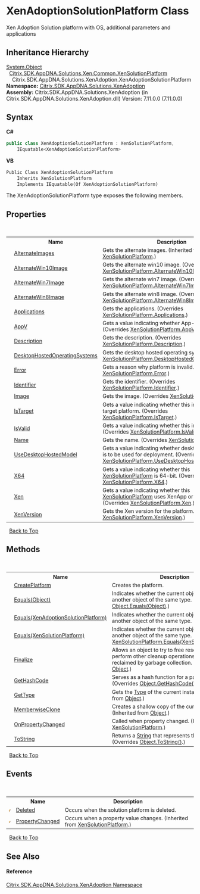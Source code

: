 # XenAdoptionSolutionPlatform Class
 

Xen Adoption Solution platform with OS, additional parameters and applications


## Inheritance Hierarchy
<a href="http://msdn2.microsoft.com/en-us/library/e5kfa45b" target="_blank">System.Object</a><br />&nbsp;&nbsp;<a href="0e04915f-6b1a-0016-6a11-cd519e55dcbe">Citrix.SDK.AppDNA.Solutions.Xen.Common.XenSolutionPlatform</a><br />&nbsp;&nbsp;&nbsp;&nbsp;Citrix.SDK.AppDNA.Solutions.XenAdoption.XenAdoptionSolutionPlatform<br />
**Namespace:**&nbsp;<a href="2a3ca15a-daca-4e24-783c-63ca2cba5f92">Citrix.SDK.AppDNA.Solutions.XenAdoption</a><br />**Assembly:**&nbsp;Citrix.SDK.AppDNA.Solutions.XenAdoption (in Citrix.SDK.AppDNA.Solutions.XenAdoption.dll) Version: 7.11.0.0 (7.11.0.0)

## Syntax

**C#**
```csharp
public class XenAdoptionSolutionPlatform : XenSolutionPlatform, 
	IEquatable<XenAdoptionSolutionPlatform>
```

**VB**
```vbnet
Public Class XenAdoptionSolutionPlatform
	Inherits XenSolutionPlatform
	Implements IEquatable(Of XenAdoptionSolutionPlatform)
```

The XenAdoptionSolutionPlatform type exposes the following members.


## Properties
&nbsp;<table><tr><th></th><th>Name</th><th>Description</th></tr><tr><td>![Public property](media/pubproperty.gif "Public property")</td><td><a href="ee135b27-2580-4bd6-c995-890c482e70c2">AlternateImages</a></td><td>
Gets the alternate images.
 (Inherited from <a href="0e04915f-6b1a-0016-6a11-cd519e55dcbe">XenSolutionPlatform</a>.)</td></tr><tr><td>![Public property](media/pubproperty.gif "Public property")</td><td><a href="6b71cbe6-65e3-7e4c-6843-0742629fa87e">AlternateWin10Image</a></td><td>
Gets the alternate win10 image.
 (Overrides <a href="56095ed1-7829-fc71-a9be-b2e1cfeed58a">XenSolutionPlatform.AlternateWin10Image</a>.)</td></tr><tr><td>![Public property](media/pubproperty.gif "Public property")</td><td><a href="f27be12e-79b9-8fbb-2c89-703bfd69d2f7">AlternateWin7Image</a></td><td>
Gets the alternate win7 image.
 (Overrides <a href="92c0e447-40d6-fce0-c75f-f9bff2d18811">XenSolutionPlatform.AlternateWin7Image</a>.)</td></tr><tr><td>![Public property](media/pubproperty.gif "Public property")</td><td><a href="e7b47da2-04ff-c2d3-6451-071041460742">AlternateWin8Image</a></td><td>
Gets the alternate win8 image.
 (Overrides <a href="f52282d2-feed-a761-d18f-70017fad2b05">XenSolutionPlatform.AlternateWin8Image</a>.)</td></tr><tr><td>![Public property](media/pubproperty.gif "Public property")</td><td><a href="2710614e-22c5-723f-79cc-63250a4703d5">Applications</a></td><td>
Gets the applications.
 (Overrides <a href="2912e683-60b1-3dc2-8453-dc3c8d593c10">XenSolutionPlatform.Applications</a>.)</td></tr><tr><td>![Public property](media/pubproperty.gif "Public property")</td><td><a href="d21ae4f2-acb9-0fbe-d101-ed72a64c0930">AppV</a></td><td>
Gets a value indicating whether App-V is used.
 (Overrides <a href="f4044176-9f6f-068f-44ee-f2288923c4ac">XenSolutionPlatform.AppV</a>.)</td></tr><tr><td>![Public property](media/pubproperty.gif "Public property")</td><td><a href="4ee30743-018f-b95b-417a-5c03516470fc">Description</a></td><td>
Gets the description.
 (Overrides <a href="62f0689f-72ed-e4d5-53fb-572a9760c4ff">XenSolutionPlatform.Description</a>.)</td></tr><tr><td>![Public property](media/pubproperty.gif "Public property")</td><td><a href="f0a8b8ab-7c04-cb43-178c-7e47fa30d3c6">DesktopHostedOperatingSystems</a></td><td>
Gets the desktop hosted operating systems.
 (Overrides <a href="b6905200-4545-5b9d-6d66-5accccfc421a">XenSolutionPlatform.DesktopHostedOperatingSystems</a>.)</td></tr><tr><td>![Public property](media/pubproperty.gif "Public property")</td><td><a href="3345cad5-bfda-fa6d-98ef-71b4edfaa4a8">Error</a></td><td>
Gets a reason why platform is invalid.
 (Overrides <a href="5d1b696c-539d-9484-a2a5-fb391c6bbce7">XenSolutionPlatform.Error</a>.)</td></tr><tr><td>![Public property](media/pubproperty.gif "Public property")</td><td><a href="4354fde7-f234-9a4c-609f-3a41673a5d5a">Identifier</a></td><td>
Gets the identifier.
 (Overrides <a href="a61bcf91-5a3d-7270-7512-3f8f9870781d">XenSolutionPlatform.Identifier</a>.)</td></tr><tr><td>![Public property](media/pubproperty.gif "Public property")</td><td><a href="eba61644-e253-ccac-c9ad-5456c981a8f4">Image</a></td><td>
Gets the image.
 (Overrides <a href="e55d2176-b8d8-7478-b08a-31c7daf7b696">XenSolutionPlatform.Image</a>.)</td></tr><tr><td>![Public property](media/pubproperty.gif "Public property")</td><td><a href="b5f3e368-5e9a-c662-baf7-c01caf8bc44b">IsTarget</a></td><td>
Gets a value indicating whether this instance is the target platform.
 (Overrides <a href="ca38c7d6-b869-54be-7555-72a65b58a602">XenSolutionPlatform.IsTarget</a>.)</td></tr><tr><td>![Public property](media/pubproperty.gif "Public property")</td><td><a href="65b79162-bf85-2848-d6ff-e6048e37b321">IsValid</a></td><td>
Gets a value indicating whether this instance is valid.
 (Overrides <a href="108dc96e-1817-797a-e326-18605bd93cd2">XenSolutionPlatform.IsValid</a>.)</td></tr><tr><td>![Public property](media/pubproperty.gif "Public property")</td><td><a href="db205ede-eade-929c-7d7a-14f44c10e5ff">Name</a></td><td>
Gets the name.
 (Overrides <a href="cce38a45-73a6-4321-7bc5-7a2535240936">XenSolutionPlatform.Name</a>.)</td></tr><tr><td>![Public property](media/pubproperty.gif "Public property")</td><td><a href="b71496f7-452b-e273-ee60-2e0abb46810d">UseDesktopHostedModel</a></td><td>
Gets a value indicating whether desktop hosted model is to be used for deployment.
 (Overrides <a href="a4c816c1-38b4-f960-4f81-d33adf506cbb">XenSolutionPlatform.UseDesktopHostedModel</a>.)</td></tr><tr><td>![Public property](media/pubproperty.gif "Public property")</td><td><a href="241ef401-6045-8215-4516-2e00daa53244">X64</a></td><td>
Gets a value indicating whether this <a href="0e04915f-6b1a-0016-6a11-cd519e55dcbe">XenSolutionPlatform</a> is 64-bit.
 (Overrides <a href="18d5a6e1-4da9-30c7-de8f-6582736b4c83">XenSolutionPlatform.X64</a>.)</td></tr><tr><td>![Public property](media/pubproperty.gif "Public property")</td><td><a href="f30133ff-6bf7-b898-7553-53defd7c33ff">Xen</a></td><td>
Gets a value indicating whether this <a href="0e04915f-6b1a-0016-6a11-cd519e55dcbe">XenSolutionPlatform</a> uses XenApp or XenDesktop.
 (Overrides <a href="8313efbd-aceb-53af-98b8-441d91df58ca">XenSolutionPlatform.Xen</a>.)</td></tr><tr><td>![Public property](media/pubproperty.gif "Public property")</td><td><a href="e458361c-43b7-2ad1-df76-1334badd3991">XenVersion</a></td><td>
Gets the Xen version for the platform.
 (Overrides <a href="5b3c3788-7a1e-2251-ebcd-e1917f4fc612">XenSolutionPlatform.XenVersion</a>.)</td></tr></table>&nbsp;
<a href="#xenadoptionsolutionplatform-class">Back to Top</a>

## Methods
&nbsp;<table><tr><th></th><th>Name</th><th>Description</th></tr><tr><td>![Public method](media/pubmethod.gif "Public method")</td><td><a href="c6a4c078-08fe-3330-9154-d3fb045583b8">CreatePlatform</a></td><td>
Creates the platform.</td></tr><tr><td>![Public method](media/pubmethod.gif "Public method")</td><td><a href="722f350c-06d6-34d0-a4e4-76d4461b6869">Equals(Object)</a></td><td>
Indicates whether the current object is equal to another object of the same type.
 (Overrides <a href="http://msdn2.microsoft.com/en-us/library/bsc2ak47" target="_blank">Object.Equals(Object)</a>.)</td></tr><tr><td>![Public method](media/pubmethod.gif "Public method")</td><td><a href="c844a782-0ac4-5ffe-21cc-7e9a3fd0e689">Equals(XenAdoptionSolutionPlatform)</a></td><td>
Indicates whether the current object is equal to another object of the same type.</td></tr><tr><td>![Public method](media/pubmethod.gif "Public method")</td><td><a href="5a36acdd-3aa0-2a65-623b-82920a03afdd">Equals(XenSolutionPlatform)</a></td><td>
Indicates whether the current object is equal to another object of the same type.
 (Overrides <a href="217aedc3-69d7-b722-f5c9-6e78ab76bae2">XenSolutionPlatform.Equals(XenSolutionPlatform)</a>.)</td></tr><tr><td>![Protected method](media/protmethod.gif "Protected method")</td><td><a href="http://msdn2.microsoft.com/en-us/library/4k87zsw7" target="_blank">Finalize</a></td><td>
Allows an object to try to free resources and perform other cleanup operations before it is reclaimed by garbage collection.
 (Inherited from <a href="http://msdn2.microsoft.com/en-us/library/e5kfa45b" target="_blank">Object</a>.)</td></tr><tr><td>![Public method](media/pubmethod.gif "Public method")</td><td><a href="842aa040-eb6b-2886-bf5a-32ff54d816ca">GetHashCode</a></td><td>
Serves as a hash function for a particular type.
 (Overrides <a href="http://msdn2.microsoft.com/en-us/library/zdee4b3y" target="_blank">Object.GetHashCode()</a>.)</td></tr><tr><td>![Public method](media/pubmethod.gif "Public method")</td><td><a href="http://msdn2.microsoft.com/en-us/library/dfwy45w9" target="_blank">GetType</a></td><td>
Gets the <a href="http://msdn2.microsoft.com/en-us/library/42892f65" target="_blank">Type</a> of the current instance.
 (Inherited from <a href="http://msdn2.microsoft.com/en-us/library/e5kfa45b" target="_blank">Object</a>.)</td></tr><tr><td>![Protected method](media/protmethod.gif "Protected method")</td><td><a href="http://msdn2.microsoft.com/en-us/library/57ctke0a" target="_blank">MemberwiseClone</a></td><td>
Creates a shallow copy of the current <a href="http://msdn2.microsoft.com/en-us/library/e5kfa45b" target="_blank">Object</a>.
 (Inherited from <a href="http://msdn2.microsoft.com/en-us/library/e5kfa45b" target="_blank">Object</a>.)</td></tr><tr><td>![Protected method](media/protmethod.gif "Protected method")</td><td><a href="f2db3525-3f59-0e87-e573-8881fa2b0c60">OnPropertyChanged</a></td><td>
Called when property changed.
 (Inherited from <a href="0e04915f-6b1a-0016-6a11-cd519e55dcbe">XenSolutionPlatform</a>.)</td></tr><tr><td>![Public method](media/pubmethod.gif "Public method")</td><td><a href="f45d5aee-2093-2055-0383-aae0674ee027">ToString</a></td><td>
Returns a <a href="http://msdn2.microsoft.com/en-us/library/s1wwdcbf" target="_blank">String</a> that represents this instance.
 (Overrides <a href="http://msdn2.microsoft.com/en-us/library/7bxwbwt2" target="_blank">Object.ToString()</a>.)</td></tr></table>&nbsp;
<a href="#xenadoptionsolutionplatform-class">Back to Top</a>

## Events
&nbsp;<table><tr><th></th><th>Name</th><th>Description</th></tr><tr><td>![Public event](media/pubevent.gif "Public event")</td><td><a href="053c469c-227d-f283-e716-3da8e7c46e08">Deleted</a></td><td>
Occurs when the solution platform is deleted.</td></tr><tr><td>![Public event](media/pubevent.gif "Public event")</td><td><a href="0c663d0d-3cdb-f99d-7e86-c52c24e103a9">PropertyChanged</a></td><td>
Occurs when a property value changes.
 (Inherited from <a href="0e04915f-6b1a-0016-6a11-cd519e55dcbe">XenSolutionPlatform</a>.)</td></tr></table>&nbsp;
<a href="#xenadoptionsolutionplatform-class">Back to Top</a>

## See Also


#### Reference
<a href="2a3ca15a-daca-4e24-783c-63ca2cba5f92">Citrix.SDK.AppDNA.Solutions.XenAdoption Namespace</a><br />